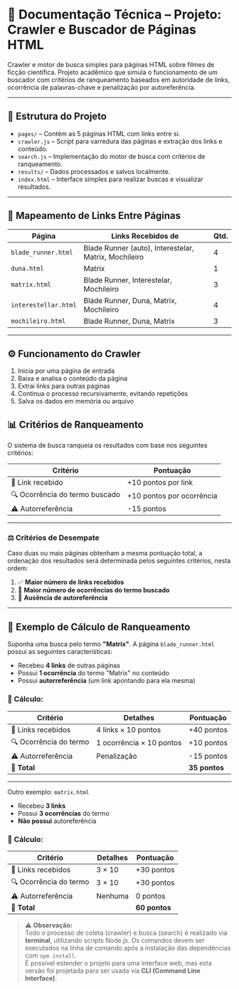 # 📘 Documentação Técnica – Projeto: Crawler e Buscador de Páginas HTML


Crawler e motor de busca simples para páginas HTML sobre filmes de ficção científica. Projeto acadêmico que simula o funcionamento de um buscador com critérios de ranqueamento baseados em autoridade de links, ocorrência de palavras-chave e penalização por autoreferência.

---

## 📂 Estrutura do Projeto

- `pages/` – Contém as 5 páginas HTML com links entre si.
- `crawler.js` – Script para varredura das páginas e extração dos links e conteúdo.
- `search.js` – Implementação do motor de busca com critérios de ranqueamento.
- `results/` – Dados processados e salvos localmente.
- `index.html` – Interface simples para realizar buscas e visualizar resultados.

---

## 🔗 Mapeamento de Links Entre Páginas

| Página               | Links Recebidos de                      | Qtd. |
|----------------------|------------------------------------------|------|
| `blade_runner.html`  | Blade Runner (auto), Interestelar, Matrix, Mochileiro | 4 |
| `duna.html`          | Matrix                                  | 1 |
| `matrix.html`        | Blade Runner, Interestelar, Mochileiro   | 3 |
| `interestellar.html` | Blade Runner, Duna, Matrix, Mochileiro   | 4 |
| `mochileiro.html`    | Blade Runner, Duna, Matrix               | 3 |

---

## ⚙️ Funcionamento do Crawler

1. Inicia por uma página de entrada
2. Baixa e analisa o conteúdo da página
3. Extrai links para outras páginas
4. Continua o processo recursivamente, evitando repetições
5. Salva os dados em memória ou arquivo

## 📊 Critérios de Ranqueamento

O sistema de busca ranqueia os resultados com base nos seguintes critérios:

| Critério                         | Pontuação                  |
|----------------------------------|----------------------------|
| 🔗 Link recebido                 | +10 pontos por link       |
| 🔍 Ocorrência do termo buscado   | +10 pontos por ocorrência |
| ⚠️ Autorreferência               | -15 pontos                |

---

### ⚖️ Critérios de Desempate

Caso duas ou mais páginas obtenham a mesma pontuação total, a ordenação dos resultados será determinada pelos seguintes critérios, nesta ordem:

1. ✅ **Maior número de links recebidos**
2. 🔎 **Maior número de ocorrências do termo buscado**
3. 🚫 **Ausência de autoreferência**

---

## 🧮 Exemplo de Cálculo de Ranqueamento

Suponha uma busca pelo termo **"Matrix"**. A página `blade_runner.html` possui as seguintes características:

- Recebeu **4 links** de outras páginas
- Possui **1 ocorrência** do termo "Matrix" no conteúdo
- Possui **autorreferência** (um link apontando para ela mesma)

### 📝 Cálculo:

| Critério               | Detalhes                         | Pontuação         |
|------------------------|----------------------------------|-------------------|
| 🔗 Links recebidos     | 4 links × 10 pontos              | +40 pontos        |
| 🔍 Ocorrência do termo | 1 ocorrência × 10 pontos         | +10 pontos        |
| ⚠️ Autorreferência     | Penalização                      | -15 pontos        |
| **🎯 Total**           |                                  | **35 pontos**     |

---

Outro exemplo: `matrix.html`

- Recebeu **3 links**
- Possui **3 ocorrências** do termo
- **Não possui** autoreferência

### 📝 Cálculo:

| Critério               | Detalhes                         | Pontuação         |
|------------------------|----------------------------------|-------------------|
| 🔗 Links recebidos     | 3 × 10                           | +30 pontos        |
| 🔍 Ocorrência do termo | 3 × 10                           | +30 pontos        |
| ⚠️ Autorreferência     | Nenhuma                          | 0 pontos          |
| **🎯 Total**           |                                  | **60 pontos**     |

> ⚠️ **Observação:**  
> Todo o processo de coleta (crawler) e busca (search) é realizado via **terminal**, utilizando scripts Node.js. Os comandos devem ser executados na linha de comando após a instalação das dependências com `npm install`.  
> É possível estender o projeto para uma interface web, mas esta versão foi projetada para ser usada via **CLI (Command Line Interface)**.
